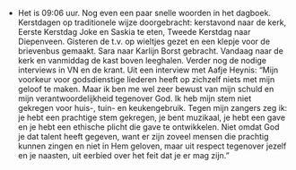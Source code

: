 - Het is 09:06 uur. Nog even een paar snelle woorden in het dagboek. Kerstdagen op traditionele wijze doorgebracht: kerstavond naar de kerk, Eerste Kerstdag Joke en Saskia te eten, Tweede Kerstdag naar Diepenveen. Gisteren de t.v. op wieltjes gezet en een klepje voor de brievenbus gemaakt. Sara naar Karlijn Borst gebracht. Vandaag naar de kerk en vanmiddag de kast boven leeghalen. Verder nog de nodige interviews in VN en de krant. Uit een interview met Aafje Heynis: “Mijn voorkeur voor godsdienstige liederen heeft op zichzelf niets met mijn geloof te maken. Maar ik ben me wel zeer bewust van mijn schuld en mijn verantwoordelijkheid tegenover God. Ik heb mijn stem niet gekregen voor huis-, tuin- en keukengebruik. Tegen mijn zangers zeg ik: je hebt een prachtige stem gekregen, je bent muzikaal, je hebt een gave en je hebt een ethische plicht die gave te ontwikkelen. Niet omdat God je dat talent heeft gegeven, want er zijn zoveel mensen die prachtig kunnen zingen en niet in Hem geloven, maar uit respect tegenover jezelf en je naasten, uit eerbied over het feit dat je er mag zijn.”